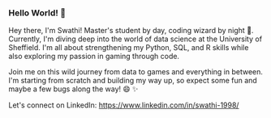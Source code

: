 ### Hello World! 👀

Hey there, I'm Swathi!  Master's student by day, coding wizard by night 🌙. Currently, I'm diving deep into the world of data science at the University of Sheffield. I'm all about strengthening my Python, SQL, and R skills while also exploring my passion in gaming through code.

Join me on this wild journey from data to games and everything in between. I'm starting from scratch and building my way up, so expect some fun and maybe a few bugs along the way! 😄 ✨

Let's connect on LinkedIn: https://www.linkedin.com/in/swathi-1998/
